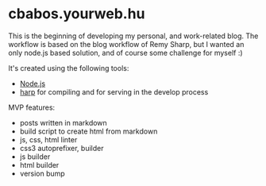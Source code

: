 cbabos.yourweb.hu
=================

This is the beginning of developing my personal, and work-related blog. 
The workflow is based on the blog workflow of Remy Sharp, but I wanted an only 
node.js based solution, and of course some challenge for myself :)

It's created using the following tools: 
 - [Node.js](http://nodejs.org/)
 - [harp](http://harpjs.com/) for compiling and for serving in the develop process

MVP features: 
 - posts written in markdown
 - build script to create html from markdown
 - js, css, html linter
 - css3 autoprefixer, builder
 - js builder
 - html builder
 - version bump

